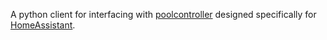 A python client for interfacing with [poolcontroller](https://github.com/tagyoureit/nodejs-poolController) designed specifically for [HomeAssistant](https://github.com/home-assistant/home-assistant).